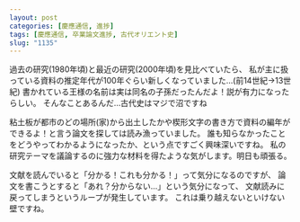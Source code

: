 ```yaml
---
layout: post
categories: [慶應通信, 進捗]
tags: [慶應通信, 卒業論文進捗, 古代オリエント史]
slug: "1135"
---
```

過去の研究(1980年頃)と最近の研究(2000年頃)を見比べていたら、
私が主に扱っている資料の推定年代が100年ぐらい新しくなっていました…(前14世紀→13世紀)
書かれている王様の名前は実は同名の子孫だったんだよ！説が有力になったらしい。
そんなことあるんだ…古代史はマジで沼ですね

粘土板が都市のどの場所(家)から出土したかや楔形文字の書き方で資料の編年ができるよ！と言う論文を探しては読み漁っていました。
誰も知らなかったことをどうやってわかるようになったか、という点ですごく興味深いですね。
私の研究テーマを議論するのに強力な材料を得たような気がします。明日も頑張る。

文献を読んでいると「分かる！これも分かる！」って気分になるのですが、
論文を書こうとすると「あれ？分からない…」という気分になって、
文献読みに戻ってしまうというループが発生しています。
これは乗り越えないといけない壁ですね。
